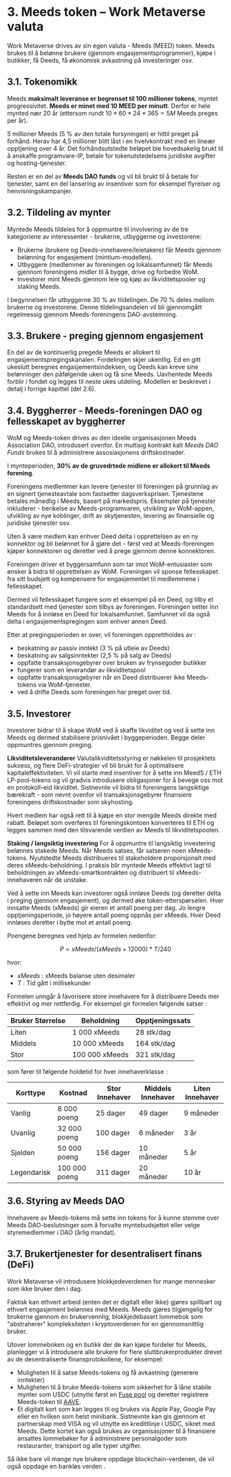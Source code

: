 # 3. Meeds token – Work Metaverse valuta

Work Metaverse drives av sin egen valuta - Meeds (MEED) token. Meeds brukes til å belønne brukere (gjennom engasjementsprogrammer), kjøpe i butikker, få Deeds, få økonomisk avkastning på investeringer osv.

## 3.1. Tokenomikk

Meeds **maksimalt leveranse er begrenset til 100 millioner tokens**, myntet progressivitet. **Meeds er minet med 10 MEED per minutt**. Derfor er hele mynted nær 20 år (ettersom rundt $10*60*24*365 = 5M$ Meeds preges per år).

5 millioner Meeds (5 % av den totale forsyningen) er hittil preget på forhånd. Herav har 4,5 millioner blitt låst i en hvelvkontrakt med en lineær opptjening over 4 år. Det forhåndsutstedte beløpet ble hovedsakelig brukt til å anskaffe programvare-IP, betale for tokenutstedelsens juridiske avgifter og hosting-tjenester.

Resten er en del av __Meeds DAO funds__ og vil bli brukt til å betale for tjenester, samt en del lansering av insentiver som for eksempel flyreiser og henvisningskampanjer.


## 3.2. Tildeling av mynter

Myntede Meeds tildeles for å oppmuntre til involvering av de tre kategoriene av interessenter - brukerne, utbyggerne og investorene:

- Brukerne (brukere og Deeds-innehavere/leietakere) får Meeds gjennom belønning for engasjement (mintium-modellen).
- Utbyggere (medlemmer av foreningen og lokalsamfunnet) får Meeds gjennom foreningens midler til å bygge, drive og forbedre WoM.
- Investorer mint Meeds gjennom leie og kjøp av likviditetspooler og staking Meeds.

I begynnelsen får utbyggerne 30 % av tildelingen. De 70 % deles mellom brukerne og investorene. Denne tildelingsandelen vil bli gjennomgått regelmessig gjennom Meeds-foreningens DAO-avstemning.

## 3.3. Brukere - preging gjennom engasjement

En del av de kontinuerlig pregede Meeds er allokert til engasjementspregingskanalen. Fordelingen skjer ukentlig. Ed en gitt ukeslutt beregnes engasjementsindeksen, og Deeds kan kreve sine belønninger den påfølgende uken og få sine Meeds. Uavhentede Meeds forblir i fondet og legges til neste ukes utdeling. Modellen er beskrevet i detalj i forrige kapittel (del 2.6).

## 3.4. Byggherrer - Meeds-foreningen DAO og fellesskapet av byggherrer

WoM og Meeds-token drives av den ideelle organisasjonen Meeds Association DAO, introdusert ovenfor. En multisig kontrakt kalt _Meeds DAO Funds_ brukes til å administrere assosiasjonens driftskostnader.

I mynteperioden, **30% av de gruvedrtede midlene er allokert til Meeds forening**.

Foreningens medlemmer kan levere tjenester til foreningen på grunnlag av en signert tjenesteavtale som fastsetter dagsverksprisen. Tjenestene betales månedlig i Meeds, basert på markedspris. Eksempler på tjenester inkluderer - berikelse av Meeds-programvaren, utvikling av WoM-appen, utvikling av nye koblinger, drift av skytjenesten, levering av finansielle og juridiske tjenester osv.

Uten å være medlem kan enhver Deed delta i opprettelsen av en ny konnektor og bli belønnet for å gjøre det - først ved at Meeds-foreningen kjøper konnektoren og deretter ved å prege gjennom denne konnektoren.

Foreningen driver et byggersamfunn som tar imot WoM-entusiaster som ønsker å bidra til opprettelsen av WoM. Foreningen vil sponse fellesskapet fra sitt budsjett og kompensere for engasjementet til medlemmene i fellesskapet.

Dermed vil fellesskapet fungere som et eksempel på en Deed, og tilby et standardsett med tjenester som tilbys av foreningen. Foreningen setter inn Meeds for å innløse en Deed for lokalsamfunnet. Samfunnet vil da også delta i engasjementspregingen som enhver annen Deed.

Etter at pregingsperioden er over, vil foreningen opprettholdes av :

- beskatning av passiv inntekt (3 % på utleie av Deeds)
- beskatning av salgsinntekter (2,5 % på salg av Deeds)
- oppfatte transaksjonsgebyrer over bruken av frynsegoder butikker
- fungerer som en leverandør av likviditetspool
- oppfatte transaksjonsgebyrer når en Deed distribuerer ikke Meeds-tokens via WoM-tjenester.
- ved å drifte Deeds som foreningen har preget over tid.


## 3.5. Investorer

Investorer bidrar til å skape WoM ved å skaffe likviditet og ved å sette inn Meeds og dermed stabilisere prisnivået i byggeperioden. Begge deler oppmuntres gjennom preging.

**Likviditetsleverandører** Valutalikviditetsstyring er nøkkelen til prosjektets suksess, og flere DeFi-strategier vil bli brukt for å optimalisere kapitaleffektiviteten. Vi vil starte med insentiver for å sette inn MeedS / ETH LP-pool-tokens og vil gradvis introdusere obligasjoner for å bevege oss mot en protokoll-eid likviditet. Sistnevnte vil bidra til foreningens langsiktige bærekraft - som nevnt ovenfor vil transaksjonsgebyrer finansiere foreningens driftskostnader som skyhosting.

Hvert medlem har også rett til å kjøpe en stor mengde Meeds direkte med rabatt. Beløpet som overføres til foreningskontoen konverteres til ETH og legges sammen med den tilsvarende verdien av Meeds til likviditetspoolen.

**Staking / langsiktig investering** For å oppmuntre til langsiktig investering belønnes stakede Meeds. Når Meeds satses, får satseren noen xMeeds-tokens. Nyutstedte Meeds distribueres til stakeholdere proporsjonalt med deres xMeeds-beholdning. I praksis blir myntede Meeds effektivt lagt til beholdningen av xMeeds-smartkontrakten og distribuert til xMeeds-innehaveren når de unstake.

Ved å sette inn Meeds kan investorer også innløse Deeds (og deretter delta i preging gjennom engasjement), og dermed øke token-etterspørselen. Hver innsatte Meeds (xMeeds) gir eieren et antall poeng per dag. Jo lengre opptjeningsperiode, jo høyere antall poeng oppnås per xMeeds. Hver Deed innløses deretter i bytte mot et antall poeng.

Poengene beregnes ved hjelp av formelen nedenfor:

 $$ P = xMeeds / (xMeeds + 12000) * T / 240 $$

 hvor:

- $xMeeds$ : xMeeds balanse uten desimaler
- $T$ : Tid gått i millisekunder

Formelen unngår å favorisere store innehavere for å distribuere Deeds mer effektivt og mer rettferdig. For eksempel gir formelen følgende satser :

| **Bruker Størrelse** | **Beholdning** | **Opptjeningssats** |
| -------------------- | -------------- | ------------------- |
| Liten                | 1 000 xMeeds   | 28 stk/dag          |
| Middels              | 10 000 xMeeds  | 164 stk/dag         |
| Stor                 | 100 000 xMeeds | 321 stk/dag         |


som fører til følgende holdetid for hver innehaverklasse :

| **Korttype** | **Kostnad**   | **Stor Innehaver** | **Middels Innehaver** | **Liten Innehaver** |
| ------------ | ------------- | ------------------ | --------------------- | ------------------- |
| Vanlig       | 8 000 poeng   | 25 dager           | 49 dager              | 9 måneder           |
| Uvanlig      | 32 000 poeng  | 100 dager          | 6 måneder             | 3 år                |
| Sjelden      | 50 000 poeng  | 156 dager          | 10 måneder            | 5 år                |
| Legendarisk  | 100 000 poeng | 311 dager          | 20 måneder            | 10 år               |

## 3.6. Styring av Meeds DAO

Innehavere av Meeds-tokens må sette inn tokens for å kunne stemme over Meeds DAO-beslutninger som å forvalte myntebudsjettet eller velge styremedlemmer i DAO (årlig mandat).

## 3.7. Brukertjenester for desentralisert finans (DeFi)

Work Metaverse vil introdusere blokkjedeverdenen for mange mennesker som ikke bruker den i dag.

Faktisk kan ethvert arbeid (enten det er digitalt eller ikke) gjøres spillbart og ethvert engasjement belønnes med Meeds. Meeds gjøres tilgjengelig for brukerne gjennom en brukervennlig, blokkjedebasert lommebok som "abstraherer" kompleksiteten i kryptoverdenen for en gjennomsnittlig bruker.

Utover lommeboken og en butikk der de kan kjøpe fordeler for Meeds, planlegger vi å introdusere alle brukere for flere sluttbrukerprodukter drevet av de desentraliserte finansprotokollene, for eksempel:

- Muligheten til å satse Meeds-tokens og få avkastning (generere inntekter)
- Muligheten til å bruke Meeds-tokens som sikkerhet for å låne stabile mynter som USDC (utnytte først en [Fuse pool](https://app.rari.capital/fuse) og deretter registrere Meeds-token til [AAVE](https://aave.com/).
- Et digitalt kort som kan legges til og brukes via Apple Pay, Google Pay eller en hvilken som helst minibank. Sistnevnte kan gis gjennom et partnerskap med VISA og vil utnytte en kredittlinje i USDC, sikret med Meeds. Dette kortet kan også brukes av organisasjoner til å finansiere ansattes lommebøker for å administrere personalgoder som restauranter, transport og alle typer utgifter.

Så ikke bare vil mange nye brukere oppdage blockchain-verdenen, de vil også oppdage en bankløs verden .

 
